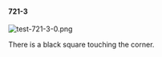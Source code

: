 #### 721-3
![test-721-3-0.png](https://github.com/lil-lab/nlvr/raw/master/nlvr/test/images/2/test-721-3-0.png "test-721-3-0.png")

There is a black square touching the corner.